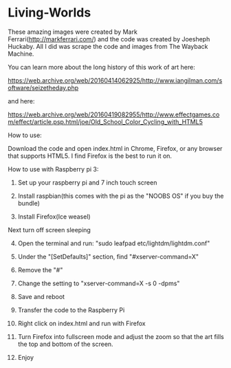 # Living-Worlds

These amazing images were created by Mark Ferrari(http://markferrari.com/) and the code was created by Joesheph Huckaby. All I did was scrape the code and images from The Wayback Machine.

You can learn more about the long history of this work of art here:

https://web.archive.org/web/20160414062925/http://www.iangilman.com/software/seizetheday.php

and here:

https://web.archive.org/web/20160419082955/http://www.effectgames.com/effect/article.psp.html/joe/Old_School_Color_Cycling_with_HTML5

How to use:

Download the code and open index.html in Chrome, Firefox, or any browser that supports HTML5. I find Firefox is the best to run it on.

How to use with Raspberry pi 3:

1) Set up your raspberry pi and 7 inch touch screen

2) Install raspbian(this comes with the pi as the "NOOBS OS" if you buy the bundle)

3) Install Firefox(Ice weasel)

Next turn off screen sleeping

4) Open the terminal and run:
  "sudo leafpad etc/lightdm/lightdm.conf"

5) Under the "[SetDefaults]" section, find "#xserver-command=X"

6) Remove the "#"

7) Change the setting to "xserver-command=X -s 0 -dpms"

8) Save and reboot

9) Transfer the code to the Raspberry Pi

10) Right click on index.html and run with Firefox

11) Turn Firefox into fullscreen mode and adjust the zoom so that the art fills the top and bottom of the screen.

12) Enjoy
